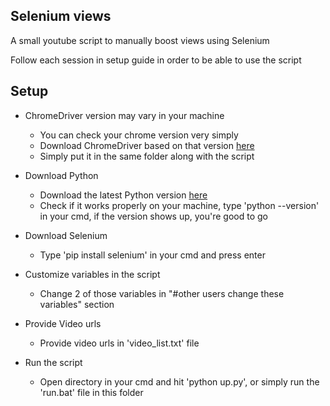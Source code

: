 ## Selenium views

A small youtube script to manually boost views using Selenium

Follow each session in setup guide in order to be able to use the script

## Setup

* ChromeDriver version may vary in your machine 

  * You can check your chrome version very simply
  * Download ChromeDriver based on that version [here](https://chromedriver.chromium.org/downloads)
  * Simply put it in the same folder along with the script
  
* Download Python 

  * Download the latest Python version [here](https://www.python.org/downloads/)
  * Check if it works properly on your machine, type 'python --version' in your cmd, if the version shows up, you're good to go
  
* Download Selenium

  * Type 'pip install selenium' in your cmd and press enter
  
* Customize variables in the script

  * Change 2 of those variables in "#other users change these variables" section
  
* Provide Video urls

  * Provide video urls in 'video_list.txt' file
  
* Run the script

  * Open directory in your cmd and hit 'python up.py', or simply run the 'run.bat' file in this folder
